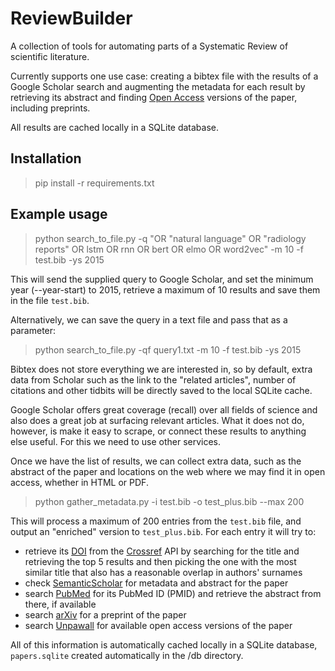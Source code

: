 # ReviewBuilder
A collection of tools for automating parts of a Systematic Review of scientific literature.

Currently supports one use case: creating a bibtex file with the results of a Google Scholar search and augmenting the metadata for each result by retrieving its abstract and finding [Open Access](https://en.wikipedia.org/wiki/Open_access) versions of the paper, including preprints.

All results are cached locally in a SQLite database.

## Installation

> pip install -r requirements.txt

## Example usage

> python search_to_file.py -q "OR \"natural language\" OR \"radiology reports\" OR lstm OR rnn OR bert OR elmo OR word2vec" -m 10 -f test.bib -ys 2015

This will send the supplied query to Google Scholar, and set the minimum year (--year-start) to 2015, retrieve a maximum of 10 results and save them in the file `test.bib`. 

Alternatively, we can save the query in a text file and pass that as a parameter:

> python search_to_file.py -qf query1.txt -m 10 -f test.bib -ys 2015

Bibtex does not store everything we are interested in, so by default, extra data from Scholar such as the link to the "related articles", number of citations and other tidbits will be directly saved to the local SQLite cache.

Google Scholar offers great coverage (recall) over all fields of science and also does a great job at surfacing relevant articles. What it does not do, however, is make it easy to scrape, or connect these results to anything else useful. For this we need to use other services.

Once we have the list of results, we can collect extra data, such as the abstract of the paper and locations on the web where we may find it in open access, whether in HTML or PDF.

> python gather_metadata.py -i test.bib -o test_plus.bib --max 200

This will process a maximum of 200 entries from the `test.bib` file, and output an "enriched" version to `test_plus.bib`. For each entry it will try to:
- retrieve its [DOI](http://www.doi.org/) from the [Crossref](http://www.crossref.org/) API by searching for the title and retrieving the top 5 results and then picking the one with the most similar title that also has a reasonable overlap in authors' surnames
- check [SemanticScholar](http://www.semanticscholar.org/) for metadata and abstract for the paper
- search [PubMed](http://www.ncbi.nlm.nih.gov/pubmed/) for its PubMed ID (PMID) and retrieve the abstract from there, if available
- search [arXiv](http://arxiv.org) for a preprint of the paper
- search [Unpawall](http://unpaywall.org) for available open access versions of the paper

All of this information is automatically cached locally in a SQLite database, `papers.sqlite` created automatically in the /db directory.


